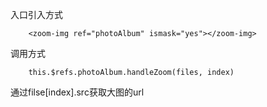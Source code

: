 入口引入方式
```
    <zoom-img ref="photoAlbum" ismask="yes"></zoom-img>
```
调用方式
```
    this.$refs.photoAlbum.handleZoom(files, index)
```
通过filse[index].src获取大图的url
